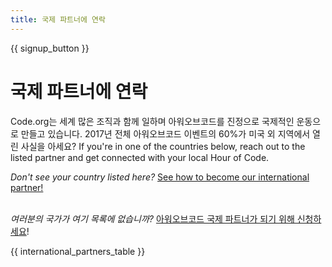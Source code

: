 ```yaml
---
title: 국제 파트너에 연락
---
```


{{ signup_button }}

# 국제 파트너에 연락

Code.org는 세계 많은 조직과 함께 일하며 아워오브코드를 진정으로 국제적인 운동으로 만들고 있습니다. 2017년 전체 아워오브코드 이벤트의 60%가 미국 외 지역에서 열린 사실을 아세요? If you're in one of the countries below, reach out to the listed partner and get connected with your local Hour of Code.

*Don't see your country listed here?* [See how to become our international partner!](https://code.org/international/apply) <br /> <br />

*여러분의 국가가 여기 목록에 없습니까?* [아워오브코드 국제 파트너가 되기 위해 신청하세요](https://goo.gl/forms/PZQEsqvet7yBE5ps2)!

{{ international_partners_table }}